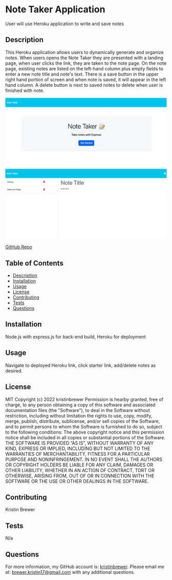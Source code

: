 # Note Taker Application
User will use Heroku application to write and save notes

## Description
This Heroku application allows users to dynamically generate and organize notes. When users opens the Note Taker they are presented with a landing page, when user clicks the link, they are taken to the note page. On the note page, existing notes are listed on the left-hand column plus empty fields to enter a new note title and note's text. There is a save button in the upper right hand portion of screen and when note is saved, it will appear in the left hand column. A delete button is next to saved notes to delete when user is finished with note. 

![Mockup of Note Taker Application2.](./helpers/NoteTaker2.png)
![Mockup of Note Taker Application1 .](./helpers/NoteTaker1.png)




[GitHub Repo](https://github.com/kristinbrewer/note-taker)



## Table of Contents
- [Description](#description)
- [Installation](#installation)
- [Usage](#usage)
- [License](#license)
- [Contributing](#contributing)
- [Tests](#tests)
- [Questions](#questions)

## Installation
Node.js with express.js for back-end build, Heroku for deployment 

## Usage
Navigate to deployed Heroku link, click starter link, add/delete notes as desired.

## License
MIT Copyright (c) 2022 kristinbrewer
Permission is hearby granted, free of charge, to any person obtaining a copy of this software and associated documentation files (the "Software"), to deal in the Software without restriction, including without limitation the rights to use, copy, modify, merge, publish, distribute, sublicense, and/or sell copies of the Software, and to permit persons to whom the Software is furnished to do so, subject to the following conditions: The above copyright notice and this permission notice shall be included in all copies or substantial portions of the Software. THE SOFTWARE IS PROVIDED ”AS IS”, WITHOUT WARRANTY OF ANY KIND, EXPRESS OR IMPLIED, INCLUDING BUT NOT LIMITED TO THE WARRANTIES OF MERCHANTABILITY, FITNESS FOR A PARTICULAR PURPOSE AND NONINFRINGEMENT. IN NO EVENT SHALL THE AUTHORS OR COPYRIGHT HOLDERS BE LIABLE FOR ANY CLAIM, DAMAGES OR OTHER LIABILITY, WHETHER IN AN ACTION OF CONTRACT, TORT OR OTHERWISE, ARISING FROM, OUT OF OR IN CONNECTION WITH THE SOFTWARE OR THE USE OR OTHER DEALINGS IN THE SOFTWARE. 

## Contributing
Kristin Brewer

## Tests
N/a

## Questions
For more information, my GitHub account is: [kristinbrewer](https://github.com/kristinbrewer).
Please email me at: brewer.kristin17@gmail.com with any additional questions. 